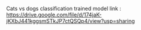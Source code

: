 Cats vs dogs classification trained model link : https://drive.google.com/file/d/174jaK-jKXbJ441kggsmSTkJP7ctQSQp4/view?usp=sharing
